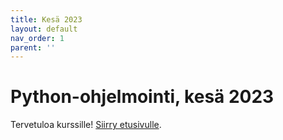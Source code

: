 ```yaml
---
title: Kesä 2023
layout: default
nav_order: 1
parent: ''
---
```


# Python-ohjelmointi, kesä 2023

Tervetuloa kurssille! [Siirry etusivulle](/).

